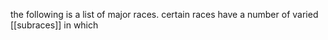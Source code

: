 the following is a list of major races. certain races have a number of varied [[subraces]]  in which 